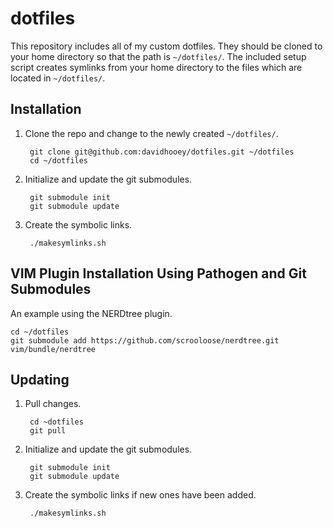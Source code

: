 dotfiles
========

This repository includes all of my custom dotfiles. They should be cloned to your home directory so that the path is `~/dotfiles/`. The included setup script creates symlinks from your home directory to the files which are located in `~/dotfiles/`.

Installation
------------

1. Clone the repo and change to the newly created `~/dotfiles/`.
    
        git clone git@github.com:davidhooey/dotfiles.git ~/dotfiles
        cd ~/dotfiles

2. Initialize and update the git submodules.    
    
        git submodule init
        git submodule update
    
3. Create the symbolic links.
    
        ./makesymlinks.sh
    

VIM Plugin Installation Using Pathogen and Git Submodules
---------------------------------------------------------

An example using the NERDtree plugin.

    cd ~/dotfiles
    git submodule add https://github.com/scrooloose/nerdtree.git vim/bundle/nerdtree
    

Updating
--------

1. Pull changes.

        cd ~dotfiles
        git pull
        
2. Initialize and update the git submodules.

        git submodule init
        git submodule update
        
3. Create the symbolic links if new ones have been added.

        ./makesymlinks.sh

    

